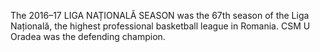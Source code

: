 The 2016–17 LIGA NAȚIONALĂ SEASON was the 67th season of the Liga Națională, the highest professional basketball league in Romania. CSM U Oradea was the defending champion.
